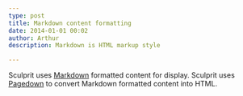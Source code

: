 ```yaml
---
type: post
title: Markdown content formatting
date: 2014-01-01 00:02
author: Arthur
description: Markdown is HTML markup style

---
```


Sculprit uses [Markdown](http://daringfireball.net/projects/markdown/) formatted content for display. Sculprit uses  [Pagedown](http://code.google.com/p/pagedown/) to convert Markdown formatted content into HTML.